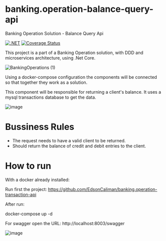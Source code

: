 # banking.operation-balance-query-api

Banking Operation Solution - Balance Query Api

[![.NET](https://github.com/EdsonCaliman/banking.operation-balance-query-api/actions/workflows/dotnet.yml/badge.svg?branch=main)](https://github.com/EdsonCaliman/banking.operation-balance-query-api/actions/workflows/dotnet.yml)
[![Coverage Status](https://coveralls.io/repos/github/EdsonCaliman/banking.operation-balance-query-api/badge.svg?branch=main)](https://coveralls.io/github/EdsonCaliman/banking.operation-balance-query-api?branch=main)

This project is a part of a Banking Operation solution, with DDD and microservices architecture, using .Net Core.

![BankingOperations (1)](https://user-images.githubusercontent.com/19686147/133843637-85277ee1-9748-4456-befa-4b2265e3ebec.jpg)

Using a docker-compose configuration the components will be connected so that together they work as a solution.

This component will be responsible for returning a client's balance. It uses a mysql transactions database to get the data.


![image](https://user-images.githubusercontent.com/19686147/134415624-57eba45a-869c-405f-a20f-2b615e22a0a2.png)

# Bussiness Rules

 - The request needs to have a valid client to be returned.
 - Should return the balance of credit and debit entries to the client.

# How to run

With a docker already installed:

Run first the project: https://github.com/EdsonCaliman/banking.operation-transaction-api

After run:

docker-compose up -d

For swagger open the URL: http://localhost:8003/swagger

![image](https://user-images.githubusercontent.com/19686147/134511829-e668d74f-bab9-4848-989b-f87d06fac118.png)


